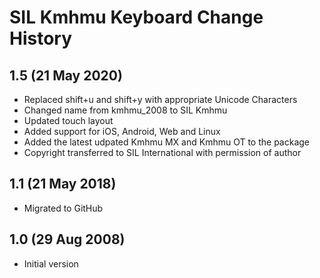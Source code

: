 SIL Kmhmu Keyboard Change History
=======================

1.5 (21 May 2020)
-----------------
* Replaced shift+u and shift+y with appropriate Unicode Characters
* Changed name from kmhmu_2008 to SIL Kmhmu
* Updated touch layout
* Added support for iOS, Android, Web and Linux
* Added the latest udpated Kmhmu MX and Kmhmu OT to the package
* Copyright transferred to SIL International with permission of author

1.1 (21 May 2018)
-----------------
* Migrated to GitHub

1.0 (29 Aug 2008)
-----------------
* Initial version
